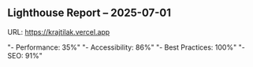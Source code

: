## Lighthouse Report – 2025-07-01
URL: https://krajtilak.vercel.app

"- Performance: 35%"
"- Accessibility: 86%"
"- Best Practices: 100%"
"- SEO: 91%"
